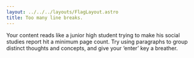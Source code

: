 ```yaml
---
layout: ../../../layouts/FlagLayout.astro
title: Too many line breaks.
---
```


Your content reads like a junior high student trying to make his social studies report hit a minimum page count. Try using paragraphs to group distinct thoughts and concepts, and give your ‘enter’ key a breather.
